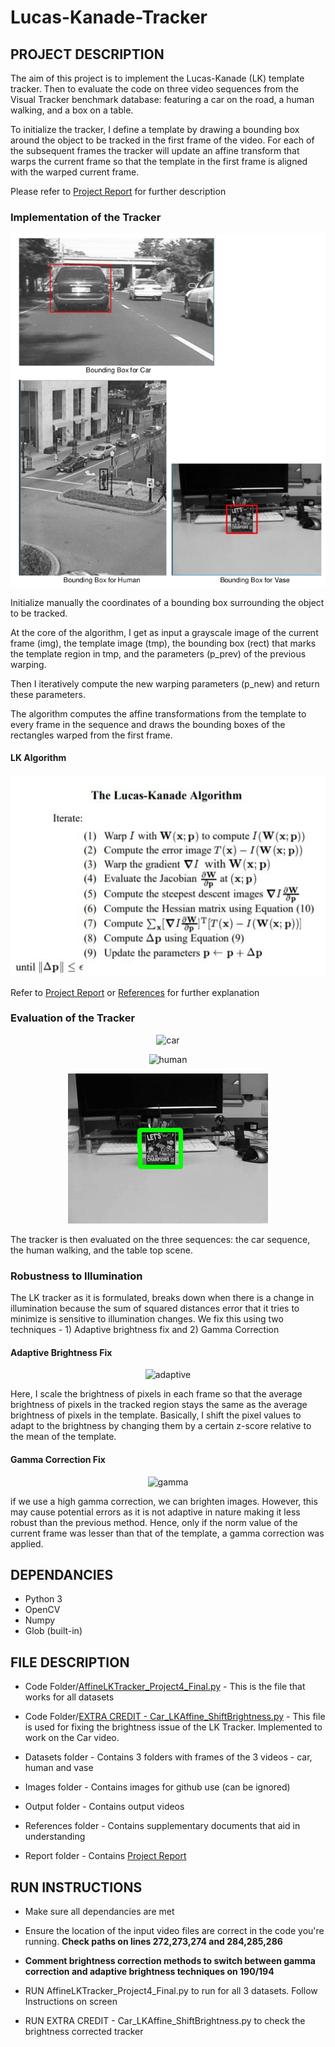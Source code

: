 # Lucas-Kanade-Tracker

## **PROJECT DESCRIPTION**

The aim of this project is to implement the Lucas-Kanade (LK) template tracker. Then to evaluate the code on three video sequences from the Visual Tracker benchmark database: featuring a car on the road, a human walking, and a box on a table.

To initialize the tracker, I define a template by drawing a bounding box around the object to be tracked in the first frame of the video. For each of the subsequent frames the tracker will update an affine transform that warps the current frame so that the template in the first frame is aligned with the warped current frame.

Please refer to [Project Report](https://github.com/sanhuezapablo/Lucas-Kanade-Tracker/blob/master/Report/FINAL%20REPORT.pdf) for further description

### Implementation of the Tracker

<p align="center">
  <img src="/Images/bounding_box.png" alt="Input">
</p>

Initialize manually the coordinates of a bounding box surrounding the object to be tracked.

At the core of the algorithm, I get as input a grayscale image of the current frame (img), the template image (tmp), the bounding box (rect) that marks the template region in tmp, and the parameters (p_prev) of the previous warping.

Then I iteratively compute the new warping parameters (p_new) and return these parameters.

The algorithm computes the affine transformations from the template to every frame in the sequence and draws the bounding boxes of the rectangles warped from the first frame.

#### LK Algorithm

<p align="center">
  <img src="/Images/lk_algo.png" alt="LK Algo">
</p>

Refer to [Project Report](https://github.com/sanhuezapablo/Lucas-Kanade-Tracker/blob/master/Report/FINAL%20REPORT.pdf) or [References](https://github.com/adheeshc/Lucas-Kanade-Tracker/tree/master/References) for further explanation

### Evaluation of the Tracker

<p align="center">
  <img src="/Images/car_tracker_new.gif" alt="car">
</p>

<p align="center">
  <img src="/Images/human_tracker.gif" alt="human">
</p>

<p align="center">
  <img src="/Images/vase_tracker.gif" alt="vase">
</p>

The tracker is then evaluated on the three sequences: the car sequence, the human walking, and the table top scene.

### Robustness to Illumination

The LK tracker as it is formulated, breaks down when there is a change in illumination because the sum of squared distances error that it tries to minimize is sensitive to illumination changes. We fix this using two techniques - 1) Adaptive brightness fix and 2) Gamma Correction

#### Adaptive Brightness Fix

<p align="center">
  <img src="/Images/car_adaptive.gif" alt="adaptive">
</p>

Here, I scale the brightness of pixels in each frame so that the average brightness of pixels in the tracked region stays the same as the average brightness of pixels in the template. Basically, I shift the pixel values to adapt to the brightness by changing them by a certain z-score relative to the mean of the template. 

#### Gamma Correction Fix

<p align="center">
  <img src="/Images/car_gamma.gif" alt="gamma">
</p>

if we use a high gamma correction, we can brighten images. However, this may cause potential errors as it is not adaptive in nature making it less robust than the previous method. Hence, only if the norm value of the current frame was lesser than that of the template, a gamma correction was applied.

## **DEPENDANCIES**

- Python 3
- OpenCV
- Numpy
- Glob (built-in)


## **FILE DESCRIPTION**

- Code Folder/[AffineLKTracker_Project4_Final.py](https://github.com/sanhuezapablo/Lucas-Kanade-Tracker/blob/master/Code/AffineLKTracker_Project4_Final.py) - This is the file that works for all datasets
- Code Folder/[EXTRA CREDIT - Car_LKAffine_ShiftBrightness.py](https://github.com/sanhuezapablo/Lucas-Kanade-Tracker/blob/master/Code/EXTRA%20CREDIT%20-%20Car_LKAffine_ShiftBrightness.py) - This file is used for fixing the brightness issue of the LK Tracker. Implemented to work on the Car video.

- Datasets folder - Contains 3 folders with frames of the 3 videos - car, human and vase 

- Images folder - Contains images for github use (can be ignored)

- Output folder - Contains output videos

- References folder - Contains supplementary documents that aid in understanding

- Report folder - Contains [Project Report](https://github.com/sanhuezapablo/Lucas-Kanade-Tracker/blob/master/Report/FINAL%20REPORT.pdf)

## **RUN INSTRUCTIONS**

- Make sure all dependancies are met
- Ensure the location of the input video files are correct in the code you're running. **Check paths on lines 272,273,274 and 284,285,286**
- **Comment brightness correction methods to switch between gamma correction and adaptive brightness techniques on 190/194**

- RUN AffineLKTracker_Project4_Final.py to run for all 3 datasets. Follow Instructions on screen
- RUN EXTRA CREDIT - Car_LKAffine_ShiftBrightness.py to check the brightness corrected tracker




